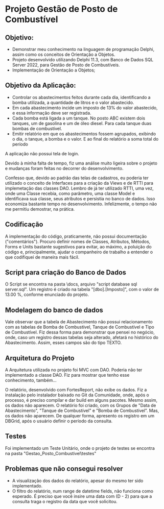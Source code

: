 # Projeto Gestão de Posto de Combustível
## Objetivo:
- Demonstrar meu conhecimento na linguagem de programação Delphi, assim como os conceitos de Orientação a Objetos.
- Projeto desenvolvido utilizando Delphi 11.3, com Banco de Dados SQL Server 2022, para Gestão de Posto de Combustíveis.
- Implementação de Orientação a Objetos;

## Objetivo da Aplicação:
- Controlar os abastecimentos feitos durante cada dia, identificando a bomba utilizada, a quantidade de litros e o valor abastecido.
- Em cada abastecimento incide um imposto de 13% do valor abastecido, e essa informação deve ser registrada.
- Cada bomba está ligada a um tanque. No posto ABC existem dois tanques, um de gasolina e um de óleo diesel. Para cada tanque duas bombas de combustível.
- Emitir relatório em que os abastecimentos fossem agrupados, exibindo o dia, o tanque, a bomba e o valor. E ao final do relatório a soma total do período

A aplicação não possui tela de login.

Devido à minha falta de tempo, fiz uma análise muito ligeira sobre o projeto e mudanças foram feitas no decorrer do desenvolvimento.

Confesso que, devido ao padrão das telas de cadastros, eu poderia ter utilizado o conceito de Interfaces para a criação da Views e de RTTI para implemetação das classes DAO. 
Lembro de já ter utilizado RTTI, uma vez, onde uma Classe recebia, como parâmetro, uma classe Model e identificava sua classe, seus atributos e persistia no banco de dados. Isso economiza bastante tempo no desenvolvimento. Infelizmente, o tempo não me permitiu demostrar, na prática.

## Codificação
A implementação do código, praticamente, não possui documentação ("comentários"). 
Procuro definir nomes de Classes, Atributos, Métodos, Forms e Units bastante sugestivos para evitar, ao máximo, a poluição do código e, principalmente, ajudar o companheiro de trabalho a entender o que codifiquei de maneira mais fácil.

## Script para criação do Banco de Dados
O Script se encontra na pasta \docs, arquivo "script database sql server.sql".
Um registro é criado na tabela "[dbo].[Imposto]", com o valor de 13.00 %, conforme enunciado do projeto.

## Modelagem do banco de dados
Vale observar que a tabela de Abastecimento não possui relacionamento com as tabelas de Bomba de Combustível, Tanque de Combustível e Tipo de Combustível. Fiz dessa forma para demonstrar que pensei no negócio, onde, caso um registro dessas tabelas seja alterado, afetará no histórico do Abastecimento. Assim, esses campos são do tipo TEXTO.

## Arquitetura do Projeto
A Arquitetura utilizada no projeto foi MVC com DAO.
Poderia não ter implementado a classe DAO. Fiz para mostrar que tenho esse conhecimento, também...

O relatório, desenvolvido com FortesReport, não exibe os dados. Fiz a instalação pelo instalador baixado no Git da Comunidade, onde, após o processo, é preciso compilar e dar build em alguns pacotes.
Mesmo assim, os dados não aparecem.
O relatório foi criado, com os Grupos de "Data de Abastecimento", "Tanque de Combustível" e "Bomba de Combustível". Mas, os dados não aparecem.
De qualquer forma, apresento os registro em um DBGrid, após o usuário definir o período da consulta.

## Testes
Foi implementado um Teste Unitário, onde o projeto de testes se encontra na pasta "Gestao_Posto_Combustivel\testes"

## Problemas que não consegui resolver
- A visualização dos dados do relatório, apesar do mesmo ter sido implementado.
- O filtro do relatório, num range de datetime fields, não funciona como esperado. É preciso que você insire uma data com (D - 2) para que a consulta traga o registro da data que você solicitou.
